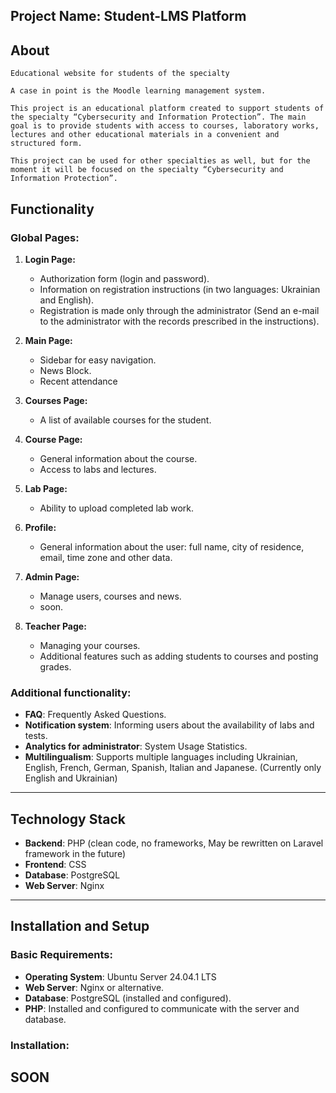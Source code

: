 ## Project Name: Student-LMS Platform
## About
    Educational website for students of the specialty

    A case in point is the Moodle learning management system.

    This project is an educational platform created to support students of the specialty “Cybersecurity and Information Protection”. The main goal is to provide students with access to courses, laboratory works, lectures and other educational materials in a convenient and structured form.

    This project can be used for other specialties as well, but for the moment it will be focused on the specialty “Cybersecurity and Information Protection”.

## Functionality
### Global Pages:
1. **Login Page:**
    - Authorization form (login and password).
    - Information on registration instructions (in two languages: Ukrainian and English).
    - Registration is made only through the administrator (Send an e-mail to the administrator with the records prescribed in the instructions).

2. **Main Page:**
    - Sidebar for easy navigation.
    - News Block.
    - Recent attendance 

3. **Courses Page:**
    - A list of available courses for the student.

4. **Course Page:**
    - General information about the course.
    - Access to labs and lectures.

5. **Lab Page:**
    - Ability to upload completed lab work.

6. **Profile:**
    - General information about the user: full name, city of residence, email, time zone and other data.

7. **Admin Page:**
    - Manage users, courses and news.
    - soon.

8. **Teacher Page:**
    -  Managing your courses.
    - Additional features such as adding students to courses and posting grades.
### Additional functionality:
- **FAQ**: Frequently Asked Questions.
- **Notification system**: Informing users about the availability of labs and tests.
- **Analytics for administrator**: System Usage Statistics.
- **Multilingualism**: Supports multiple languages including Ukrainian, English, French, German, Spanish, Italian and Japanese. (Currently only English and Ukrainian)

---

## Technology Stack
- **Backend**: PHP (clean code, no frameworks, May be rewritten on Laravel framework in the future)
- **Frontend**: CSS
- **Database**: PostgreSQL
- **Web Server**: Nginx

---

## Installation and Setup

### Basic Requirements:
- **Operating System**: Ubuntu Server 24.04.1 LTS
- **Web Server**: Nginx or alternative.
- **Database**: PostgreSQL (installed and configured).
- **PHP**: Installed and configured to communicate with the server and database.

### Installation:

## SOON
